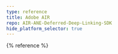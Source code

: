 ```yaml
---
type: reference
title: Adobe AIR
repo: AIR-ANE-Deferred-Deep-Linking-SDK
hide_platform_selector: true
---
```


{% reference %}
